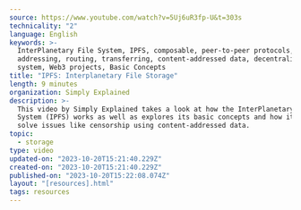 ```yaml
---
source: https://www.youtube.com/watch?v=5Uj6uR3fp-U&t=303s
technicality: "2"
language: English
keywords: >-
  InterPlanetary File System, IPFS, composable, peer-to-peer protocols,
  addressing, routing, transferring, content-addressed data, decentralized file
  system, Web3 projects, Basic Concepts
title: "IPFS: Interplanetary File Storage"
length: 9 minutes
organization: Simply Explained
description: >-
  This video by Simply Explained takes a look at how the InterPlanetary File
  System (IPFS) works as well as explores its basic concepts and how it can
  solve issues like censorship using content-addressed data.
topic:
  - storage
type: video
updated-on: "2023-10-20T15:21:40.229Z"
created-on: "2023-10-20T15:21:40.229Z"
published-on: "2023-10-20T15:22:08.074Z"
layout: "[resources].html"
tags: resources
---
```

